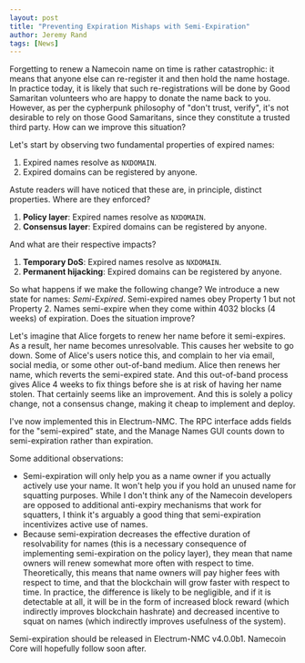 ```yaml
---
layout: post
title: "Preventing Expiration Mishaps with Semi-Expiration"
author: Jeremy Rand
tags: [News]
---
```


Forgetting to renew a Namecoin name on time is rather catastrophic: it means that anyone else can re-register it and then hold the name hostage.  In practice today, it is likely that such re-registrations will be done by Good Samaritan volunteers who are happy to donate the name back to you.  However, as per the cypherpunk philosophy of "don't trust, verify", it's not desirable to rely on those Good Samaritans, since they constitute a trusted third party.  How can we improve this situation?

Let's start by observing two fundamental properties of expired names:

1. Expired names resolve as `NXDOMAIN`.
2. Expired domains can be registered by anyone.

Astute readers will have noticed that these are, in principle, distinct properties.  Where are they enforced?

1. **Policy layer**: Expired names resolve as `NXDOMAIN`.
2. **Consensus layer**: Expired domains can be registered by anyone.

And what are their respective impacts?

1. **Temporary DoS**: Expired names resolve as `NXDOMAIN`.
2. **Permanent hijacking**: Expired domains can be registered by anyone.

So what happens if we make the following change?  We introduce a new state for names: *Semi-Expired*.  Semi-expired names obey Property 1 but not Property 2.  Names semi-expire when they come within 4032 blocks (4 weeks) of expiration.  Does the situation improve?

Let's imagine that Alice forgets to renew her name before it semi-expires.  As a result, her name becomes unresolvable.  This causes her website to go down.  Some of Alice's users notice this, and complain to her via email, social media, or some other out-of-band medium.  Alice then renews her name, which reverts the semi-expired state.  And this out-of-band process gives Alice 4 weeks to fix things before she is at risk of having her name stolen.  That certainly seems like an improvement.  And this is solely a policy change, not a consensus change, making it cheap to implement and deploy.

I've now implemented this in Electrum-NMC.  The RPC interface adds fields for the "semi-expired" state, and the Manage Names GUI counts down to semi-expiration rather than expiration.

Some additional observations:

* Semi-expiration will only help you as a name owner if you actually actively use your name.  It won't help you if you hold an unused name for squatting purposes.  While I don't think any of the Namecoin developers are opposed to additional anti-expiry mechanisms that work for squatters, I think it's arguably a good thing that semi-expiration incentivizes active use of names.
* Because semi-expiration decreases the effective duration of resolvability for names (this is a necessary consequence of implementing semi-expiration on the policy layer), they mean that name owners will renew somewhat more often with respect to time.  Theoretically, this means that name owners will pay higher fees with respect to time, and that the blockchain will grow faster with respect to time.  In practice, the difference is likely to be negligible, and if it is detectable at all, it will be in the form of increased block reward (which indirectly improves blockchain hashrate) and decreased incentive to squat on names (which indirectly improves usefulness of the system).

Semi-expiration should be released in Electrum-NMC v4.0.0b1.  Namecoin Core will hopefully follow soon after.
